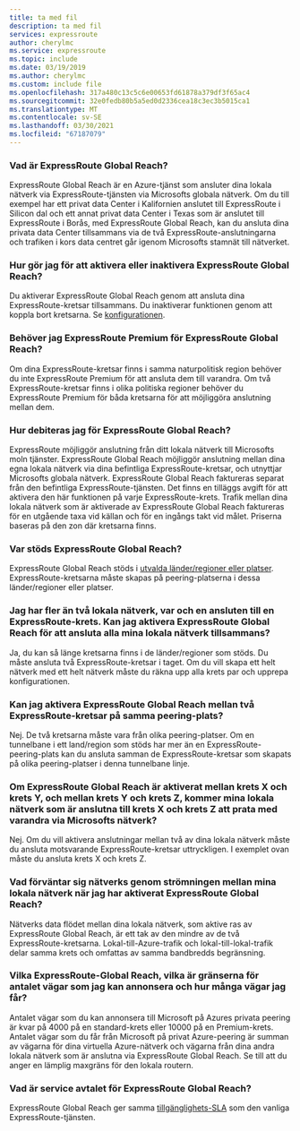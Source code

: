 ```yaml
---
title: ta med fil
description: ta med fil
services: expressroute
author: cherylmc
ms.service: expressroute
ms.topic: include
ms.date: 03/19/2019
ms.author: cherylmc
ms.custom: include file
ms.openlocfilehash: 317a480c13c5c6e00653fd61878a379df3f65ac4
ms.sourcegitcommit: 32e0fedb80b5a5ed0d2336cea18c3ec3b5015ca1
ms.translationtype: MT
ms.contentlocale: sv-SE
ms.lasthandoff: 03/30/2021
ms.locfileid: "67187079"
---
```

### <a name="what-is-expressroute-global-reach"></a>Vad är ExpressRoute Global Reach?

ExpressRoute Global Reach är en Azure-tjänst som ansluter dina lokala nätverk via ExpressRoute-tjänsten via Microsofts globala nätverk. Om du till exempel har ett privat data Center i Kalifornien anslutet till ExpressRoute i Silicon dal och ett annat privat data Center i Texas som är anslutet till ExpressRoute i Borås, med ExpressRoute Global Reach, kan du ansluta dina privata data Center tillsammans via de två ExpressRoute-anslutningarna och trafiken i kors data centret går igenom Microsofts stamnät till nätverket.

### <a name="how-do-i-enable-or-disable-expressroute-global-reach"></a>Hur gör jag för att aktivera eller inaktivera ExpressRoute Global Reach?

Du aktiverar ExpressRoute Global Reach genom att ansluta dina ExpressRoute-kretsar tillsammans. Du inaktiverar funktionen genom att koppla bort kretsarna. Se [konfigurationen](../articles/expressroute/expressroute-howto-set-global-reach.md).

### <a name="do-i-need-expressroute-premium-for-expressroute-global-reach"></a>Behöver jag ExpressRoute Premium för ExpressRoute Global Reach?

Om dina ExpressRoute-kretsar finns i samma naturpolitisk region behöver du inte ExpressRoute Premium för att ansluta dem till varandra. Om två ExpressRoute-kretsar finns i olika politiska regioner behöver du ExpressRoute Premium för båda kretsarna för att möjliggöra anslutning mellan dem. 

### <a name="how-will-i-be-charged-for-expressroute-global-reach"></a>Hur debiteras jag för ExpressRoute Global Reach?

ExpressRoute möjliggör anslutning från ditt lokala nätverk till Microsofts moln tjänster. ExpressRoute Global Reach möjliggör anslutning mellan dina egna lokala nätverk via dina befintliga ExpressRoute-kretsar, och utnyttjar Microsofts globala nätverk. ExpressRoute Global Reach faktureras separat från den befintliga ExpressRoute-tjänsten. Det finns en tilläggs avgift för att aktivera den här funktionen på varje ExpressRoute-krets. Trafik mellan dina lokala nätverk som är aktiverade av ExpressRoute Global Reach faktureras för en utgående taxa vid källan och för en ingångs takt vid målet. Priserna baseras på den zon där kretsarna finns.

### <a name="where-is-expressroute-global-reach-supported"></a>Var stöds ExpressRoute Global Reach?

ExpressRoute Global Reach stöds i [utvalda länder/regioner eller platser](../articles/expressroute/expressroute-global-reach.md). ExpressRoute-kretsarna måste skapas på peering-platserna i dessa länder/regioner eller platser.

### <a name="i-have-more-than-two-on-premises-networks-each-connected-to-an-expressroute-circuit-can-i-enable-expressroute-global-reach-to-connect-all-of-my-on-premises-networks-together"></a>Jag har fler än två lokala nätverk, var och en ansluten till en ExpressRoute-krets. Kan jag aktivera ExpressRoute Global Reach för att ansluta alla mina lokala nätverk tillsammans?

Ja, du kan så länge kretsarna finns i de länder/regioner som stöds. Du måste ansluta två ExpressRoute-kretsar i taget. Om du vill skapa ett helt nätverk med ett helt nätverk måste du räkna upp alla krets par och upprepa konfigurationen. 

### <a name="can-i-enable-expressroute-global-reach-between-two-expressroute-circuits-at-the-same-peering-location"></a>Kan jag aktivera ExpressRoute Global Reach mellan två ExpressRoute-kretsar på samma peering-plats?

Nej. De två kretsarna måste vara från olika peering-platser. Om en tunnelbane i ett land/region som stöds har mer än en ExpressRoute-peering-plats kan du ansluta samman de ExpressRoute-kretsar som skapats på olika peering-platser i denna tunnelbane linje. 

### <a name="if-expressroute-global-reach-is-enabled-between-circuit-x-and-circuit-y-and-between-circuit-y-and-circuit-z-will-my-on-premises-networks-connected-to-circuit-x-and-circuit-z-talk-to-each-other-via-microsofts-network"></a>Om ExpressRoute Global Reach är aktiverat mellan krets X och krets Y, och mellan krets Y och krets Z, kommer mina lokala nätverk som är anslutna till krets X och krets Z att prata med varandra via Microsofts nätverk?

Nej. Om du vill aktivera anslutningar mellan två av dina lokala nätverk måste du ansluta motsvarande ExpressRoute-kretsar uttryckligen. I exemplet ovan måste du ansluta krets X och krets Z. 

### <a name="what-is-the-network-throughput-i-can-expect-between-my-on-premises-networks-after-i-enable-expressroute-global-reach"></a>Vad förväntar sig nätverks genom strömningen mellan mina lokala nätverk när jag har aktiverat ExpressRoute Global Reach?

Nätverks data flödet mellan dina lokala nätverk, som aktive ras av ExpressRoute Global Reach, är ett tak av den mindre av de två ExpressRoute-kretsarna. Lokal-till-Azure-trafik och lokal-till-lokal-trafik delar samma krets och omfattas av samma bandbredds begränsning. 

### <a name="with-expressroute-global-reach-what-are-the-limits-on-the-number-of-routes-i-can-advertise-and-the-number-of-routes-i-will-receive"></a>Vilka ExpressRoute-Global Reach, vilka är gränserna för antalet vägar som jag kan annonsera och hur många vägar jag får?

Antalet vägar som du kan annonsera till Microsoft på Azures privata peering är kvar på 4000 på en standard-krets eller 10000 på en Premium-krets. Antalet vägar som du får från Microsoft på privat Azure-peering är summan av vägarna för dina virtuella Azure-nätverk och vägarna från dina andra lokala nätverk som är anslutna via ExpressRoute Global Reach. Se till att du anger en lämplig maxgräns för den lokala routern. 

### <a name="what-is-the-sla-for-expressroute-global-reach"></a>Vad är service avtalet för ExpressRoute Global Reach?

ExpressRoute Global Reach ger samma [tillgänglighets-SLA](https://azure.microsoft.com/support/legal/sla/expressroute/v1_3/) som den vanliga ExpressRoute-tjänsten.
